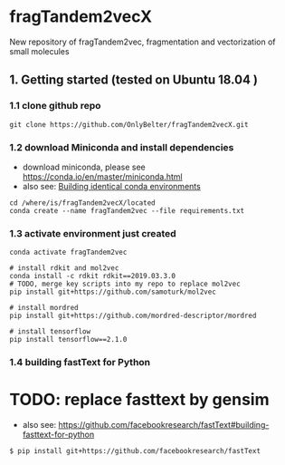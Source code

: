 # fragTandem2vecX
New repository of fragTandem2vec, fragmentation and vectorization of small molecules

## 1. Getting started (tested on Ubuntu 18.04 )
### 1.1 clone github repo
```shell script
git clone https://github.com/OnlyBelter/fragTandem2vecX.git
```

### 1.2 download Miniconda and install dependencies
- download miniconda, please see https://conda.io/en/master/miniconda.html
- also see: [Building identical conda environments](https://docs.conda.io/projects/conda/en/latest/user-guide/tasks/manage-environments.html#building-identical-conda-environments)
```shell script
cd /where/is/fragTandem2vecX/located
conda create --name fragTandem2vec --file requirements.txt
```

### 1.3 activate environment just created
```shell script
conda activate fragTandem2vec

# install rdkit and mol2vec
conda install -c rdkit rdkit==2019.03.3.0
# TODO, merge key scripts into my repo to replace mol2vec
pip install git+https://github.com/samoturk/mol2vec

# install mordred
pip install git+https://github.com/mordred-descriptor/mordred

# install tensorflow
pip install tensorflow==2.1.0
```

### 1.4 building fastText for Python
# TODO: replace fasttext by gensim
- also see: https://github.com/facebookresearch/fastText#building-fasttext-for-python
```shell script
$ pip install git+https://github.com/facebookresearch/fastText
```
